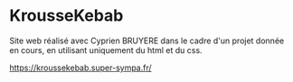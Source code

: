 # KrousseKebab

Site web réalisé avec Cyprien BRUYERE dans le cadre d'un projet donnée en cours, en utilisant uniquement du html et du css.

https://kroussekebab.super-sympa.fr/
